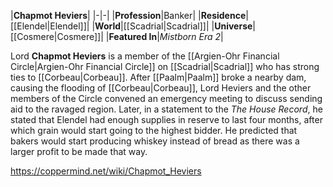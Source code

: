 |**Chapmot Heviers**|
|-|-|
|**Profession**|Banker|
|**Residence**|[[Elendel\|Elendel]]|
|**World**|[[Scadrial\|Scadrial]]|
|**Universe**|[[Cosmere\|Cosmere]]|
|**Featured In**|*Mistborn Era 2*|

Lord **Chapmot Heviers** is a member of the [[Argien-Ohr Financial Circle\|Argien-Ohr Financial Circle]] on [[Scadrial\|Scadrial]] who has strong ties to [[Corbeau\|Corbeau]].
After [[Paalm\|Paalm]] broke a nearby dam, causing the flooding of [[Corbeau\|Corbeau]], Lord Heviers and the other members of the Circle convened an emergency meeting to discuss sending aid to the ravaged region. Later, in a statement to the *The House Record*, he stated that Elendel had enough supplies in reserve to last four months, after which grain would start going to the highest bidder. He predicted that bakers would start producing whiskey instead of bread as there was a larger profit to be made that way.



https://coppermind.net/wiki/Chapmot_Heviers